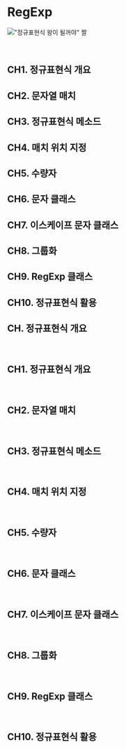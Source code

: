 # RegExp

!["정규표현식 왕이 될꺼야" 짤]()

&nbsp;


## CH1. 정규표현식 개요
## CH2. 문자열 매치
## CH3. 정규표현식 메소드
## CH4. 매치 위치 지정
## CH5. 수량자
## CH6. 문자 클래스
## CH7. 이스케이프 문자 클래스
## CH8. 그룹화
## CH9. RegExp 클래스
## CH10. 정규표현식 활용
## CH. 정규표현식 개요

&nbsp;
&nbsp;
&nbsp;


## CH1. 정규표현식 개요

&nbsp;
&nbsp;

## CH2. 문자열 매치

&nbsp;
&nbsp;

## CH3. 정규표현식 메소드

&nbsp;
&nbsp;

## CH4. 매치 위치 지정

&nbsp;
&nbsp;

## CH5. 수량자

&nbsp;
&nbsp;

## CH6. 문자 클래스

&nbsp;
&nbsp;

## CH7. 이스케이프 문자 클래스

&nbsp;
&nbsp;

## CH8. 그룹화

&nbsp;
&nbsp;

## CH9. RegExp 클래스

&nbsp;
&nbsp;

## CH10. 정규표현식 활용

&nbsp;
&nbsp;
&nbsp;
&nbsp;






